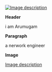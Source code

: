 [![Image description](https://example.com/image.png)](https://example.com/image.png)

**Header**

i am Arumugam

**Paragraph**

a nerwork engineer

**Image**

[Image description](https://example.com/image.png)
